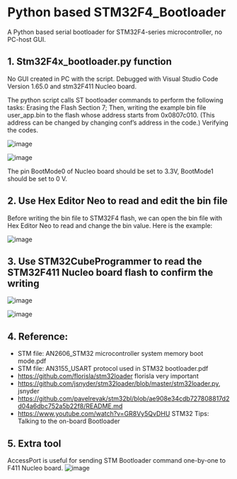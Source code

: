 # Python based STM32F4_Bootloader
 A Python based serial bootloader for STM32F4-series microcontroller, no PC-host GUI.

## 1. Stm32F4x_bootloader.py function
    
No GUI created in PC with the script. Debugged with Visual Studio Code Version 1.65.0 and stm32F411 Nucleo board. 

The python script calls ST bootloader commands to perform the following tasks: 
Erasing the Flash Section 7;
Then, writing the example bin file user_app.bin to the flash whose address starts from 0x0807c010. (This address can be changed by changing conf’s address in the code.) 
Verifying the codes. 

![image](https://github.com/shilianzhao/Python-based-STM32F4-Bootloader/assets/31520270/de87d36c-288b-414b-9758-b036999cc054)

![image](https://github.com/shilianzhao/Python-based-STM32F4-Bootloader/assets/31520270/efe55c0c-12ac-4422-b5ae-3ca0b63dd3ff)

The pin BootMode0 of Nucleo board should be set to 3.3V, BootMode1 should be set to 0 V.

## 2. Use Hex Editor Neo to read and edit the bin file 

Before writing the bin file to STM32F4 flash, we can open the bin file with Hex Editor Neo to read and change the bin value. Here is the example:

![image](https://github.com/shilianzhao/Python-based-STM32F4-Bootloader/assets/31520270/ca64565d-9535-4406-88ff-8f93f8e90861)

## 3.	Use STM32CubeProgrammer to read the STM32F411 Nucleo board flash to confirm the writing

 ![image](https://github.com/shilianzhao/Python-based-STM32F4-Bootloader/assets/31520270/af781af1-5492-4d38-9b75-9284180067bc)

 ![image](https://github.com/shilianzhao/Python-based-STM32F4-Bootloader/assets/31520270/0b5cdf40-08da-4436-b925-ced74f93e4a7)

## 4.	Reference:

* STM file: AN2606_STM32 microcontroller system memory boot mode.pdf
* STM file: AN3155_USART protocol used in STM32 bootloader.pdf
* https://github.com/florisla/stm32loader florisla     very important
* https://github.com/jsnyder/stm32loader/blob/master/stm32loader.py, jsnyder
* https://github.com/pavelrevak/stm32bl/blob/ae908e34cdb727808817d2d04a6dbc752a5b22f8/README.md
* https://www.youtube.com/watch?v=GR8Vy5QvDHU STM32 Tips: Talking to the on-board Bootloader

## 5. Extra tool

AccessPort is useful for sending STM Bootloader command one-by-one to F411 Nucleo board.
![image](https://github.com/shilianzhao/Python-based-STM32F4-Bootloader/assets/31520270/498dde6f-2cee-48ec-a310-74352ca56285)



